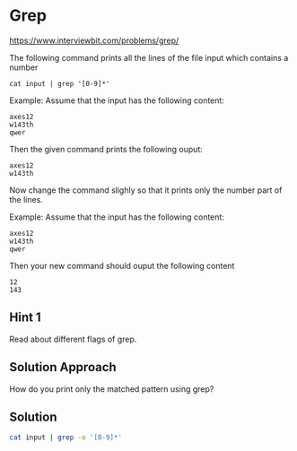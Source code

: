 # Grep

https://www.interviewbit.com/problems/grep/

The following command prints all the lines of the file input which contains a number

`cat input | grep '[0-9]*'`

Example:
Assume that the input has the following content:
```
axes12
w143th
qwer
```
Then the given command prints the following ouput:
```
axes12
w143th
```

Now change the command slighly so that it prints only the number part of the lines.


Example:
Assume that the input has the following content:
```
axes12
w143th
qwer
```
Then your new command should ouput the following content
```
12
143
```

## Hint 1
Read about different flags of grep.

## Solution Approach
How do you print only the matched pattern using grep?

## Solution
```bash
cat input | grep -o '[0-9]*'
```

